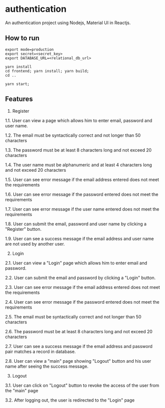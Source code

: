 # authentication
An authentication project using Nodejs, Material UI in Reactjs.

## How to run

```
export mode=production
export secret=<secret_key>
export DATABASE_URL=<relational_db_url>

yarn install
cd frontend; yarn install; yarn build;
cd ..

yarn start;
```

## Features

1. Register

1.1. User can view a page which allows him to enter email, password and user name.

1.2. The email must be syntactically correct and not longer than 50 characters

1.3. The password must be at least 8 characters long and not exceed 20 characters

1.4. The user name must be alphanumeric and at least 4 characters long and not exceed 20 characters

1.5. User can see error message if the email address entered does not meet the requirements

1.6. User can see error message if the password entered does not meet the requirements

1.7. User can see error message if the user name entered does not meet the requirements

1.8. User can submit the email, password and user name by clicking a "Register" button.

1.9. User can see a success message if the email address and user name are not used by another user.

2. Login

2.1. User can view a "Login" page which allows him to enter email and password.

2.2. User can submit the email and password by clicking a "Login" button.

2.3. User can see error message if the email address entered does not meet the requirements

2.4. User can see error message if the password entered does not meet the requirements

2.5. The email must be syntactically correct and not longer than 50 characters

2.6. The password must be at least 8 characters long and not exceed 20 characters

2.7. User can see a success message if the email address and password pair matches a record in database.

2.8. User can view a "main" page showing "Logout" button and his user name after seeing the success message.

3. Logout

3.1. User can click on "Logout" button to revoke the access of the user from the "main" page

3.2. After logging out, the user is redirected to the "Login" page
